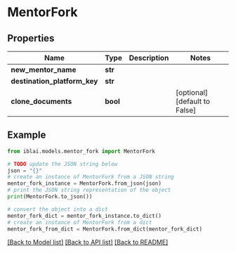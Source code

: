# MentorFork


## Properties

Name | Type | Description | Notes
------------ | ------------- | ------------- | -------------
**new_mentor_name** | **str** |  | 
**destination_platform_key** | **str** |  | 
**clone_documents** | **bool** |  | [optional] [default to False]

## Example

```python
from iblai.models.mentor_fork import MentorFork

# TODO update the JSON string below
json = "{}"
# create an instance of MentorFork from a JSON string
mentor_fork_instance = MentorFork.from_json(json)
# print the JSON string representation of the object
print(MentorFork.to_json())

# convert the object into a dict
mentor_fork_dict = mentor_fork_instance.to_dict()
# create an instance of MentorFork from a dict
mentor_fork_from_dict = MentorFork.from_dict(mentor_fork_dict)
```
[[Back to Model list]](../README.md#documentation-for-models) [[Back to API list]](../README.md#documentation-for-api-endpoints) [[Back to README]](../README.md)



